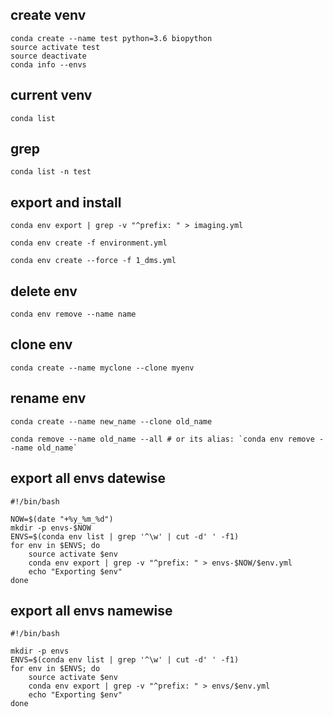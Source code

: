 ## create venv   

    conda create --name test python=3.6 biopython
    source activate test
    source deactivate
    conda info --envs

## current venv

    conda list 

## grep

    conda list -n test

## export and install

    conda env export | grep -v "^prefix: " > imaging.yml

    conda env create -f environment.yml

    conda env create --force -f 1_dms.yml

## delete env  

    conda env remove --name name

## clone env

    conda create --name myclone --clone myenv

## rename env

    conda create --name new_name --clone old_name

    conda remove --name old_name --all # or its alias: `conda env remove --name old_name`

## export all envs datewise

    #!/bin/bash

    NOW=$(date "+%y_%m_%d")
    mkdir -p envs-$NOW
    ENVS=$(conda env list | grep '^\w' | cut -d' ' -f1)
    for env in $ENVS; do
        source activate $env
        conda env export | grep -v "^prefix: " > envs-$NOW/$env.yml
        echo "Exporting $env"
    done

## export all envs namewise

    #!/bin/bash

    mkdir -p envs
    ENVS=$(conda env list | grep '^\w' | cut -d' ' -f1)
    for env in $ENVS; do
        source activate $env
        conda env export | grep -v "^prefix: " > envs/$env.yml
        echo "Exporting $env"
    done
